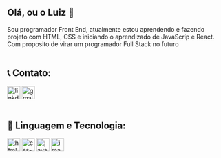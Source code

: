 ## Olá, ou o Luiz 👋

Sou programador Front End, atualmente estou aprendendo e fazendo projeto com HTML, CSS e iniciando o aprendizado de JavaScrip e React. Com proposito de virar um programador Full Stack no futuro
<br>
<br>
## :telephone_receiver: Contato:

<a href="https://www.linkedin.com/in/luiz-felipe-bonfim-zonetti-520108351" target="_blank"><img width="30px" height="30px" alt="linkdin-image" src="https://github.com/user-attachments/assets/c075130f-3aa4-4905-920a-d8b973c3acf3" /></a>
<a href="emailto:luizfbzonetti@gmail.com" target="_blank"><img width="30px" height="30px" alt="gmail-image" src="https://github.com/user-attachments/assets/b3c02f2c-d848-4685-b5a2-5cdcb97fdc10" /></a>
<br>
<br>

## :wrench: Linguagem e Tecnologia:
<a><img width="30px" height="30px" alt="html-image" src="https://github.com/user-attachments/assets/37e64dfa-a175-4820-9f93-3a4ec2cfe5be" /></a>
<a><img width="30px" height="30px" alt="css-image" src="https://github.com/user-attachments/assets/9f957cc3-cc44-4a9c-a609-06a85e7ae0a4" /></a>
<a><img width="30px" height="30px" alt="javascrip-image" src="https://github.com/user-attachments/assets/526b2d1b-8ef6-4550-8144-3d26feac4174" /></a>
<a><img width="30px" height="30px" alt="image" src="https://github.com/user-attachments/assets/414b5bc1-9838-473e-950d-8910a69df4e8" /></a>
